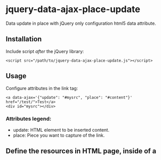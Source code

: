 # jquery-data-ajax-place-update

Data update in place with jQuery only configuration html5 data attribute.

## Installation

Include script *after* the jQuery library:

    <script src="/path/to/jquery-data-ajax-place-update.js"></script>

## Usage

Configure attributes in the link tag:

    <a data-ajax='{"update": "#mysrc", "place": "#content"}' href="/test/">Test</a>
    <div id="mysrc"></div>

### Attributes legend:

- update: HTML element to be inserted content.
- place: Piece you want to capture of the link.

## Define the resources in HTML page, inside of a <script> tag:

    <script type="text/javascript">
        var $resources = {
            'load_image': '<img class="loader" src="/path/to/img/loader.gif" alt="Loading...">',
            'urlerror': '/error/',
            'url404': '/error-404/',
            'url500': '/error-500/'
        }
    </script>

## Authors

- [M�rio Chaves](https://github.com/macndesign)
- [Daniel Cardoso](https://github.com/dcardosods)
- [Ruan Carlos](https://github.com/ruanltbg)

## Extra

A basic [django](https://www.djangoproject.com/) project [myajax](https://github.com/macndesign/jquery-data-ajax-place-update/tree/master/myajax) with the jQuery script integrated.

Enjoy!
